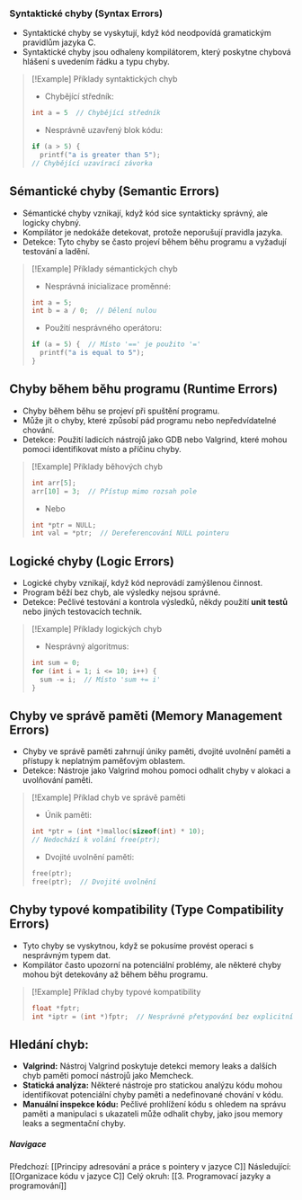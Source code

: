 ### Syntaktické chyby (Syntax Errors)
- Syntaktické chyby se vyskytují, když kód neodpovídá gramatickým pravidlům jazyka C. 
- Syntaktické chyby jsou odhaleny kompilátorem, který poskytne chybová hlášení s uvedením řádku a typu chyby.

>[!Example] Příklady syntaktických chyb
>- Chybějící středník:
>```C
>int a = 5  // Chybějící středník
>```
>- Nesprávně uzavřený blok kódu:
>```C
>if (a > 5) {
> 	printf("a is greater than 5");
>// Chybějící uzavírací závorka
>```

## Sémantické chyby (Semantic Errors)
- Sémantické chyby vznikají, když kód sice syntakticky správný, ale logicky chybný. 
- Kompilátor je nedokáže detekovat, protože neporušují pravidla jazyka.
- Detekce: Tyto chyby se často projeví během běhu programu a vyžadují testování a ladění.

>[!Example] Příklady sémantických chyb
>- Nesprávná inicializace proměnné:
>```C
>int a = 5;
>int b = a / 0;  // Dělení nulou
>```
>- Použití nesprávného operátoru:
>```C
>if (a = 5) {  // Místo '==' je použito '='
> 	printf("a is equal to 5");
>}
>```

## Chyby během běhu programu (Runtime Errors)
- Chyby během běhu se projeví při spuštění programu. 
- Může jít o chyby, které způsobí pád programu nebo nepředvídatelné chování.
- Detekce: Použití ladicích nástrojů jako GDB nebo Valgrind, které mohou pomoci identifikovat místo a příčinu chyby.

>[!Example] Příklady běhových chyb
>```C
>int arr[5];
>arr[10] = 3;  // Přístup mimo rozsah pole
>```
>- Nebo
>```C
>int *ptr = NULL;
>int val = *ptr;  // Dereferencování NULL pointeru
>```

## Logické chyby (Logic Errors)
- Logické chyby vznikají, když kód neprovádí zamýšlenou činnost. 
- Program běží bez chyb, ale výsledky nejsou správné.
- Detekce: Pečlivé testování a kontrola výsledků, někdy použití **unit testů** nebo jiných testovacích technik.

>[!Example] Příklady logických chyb
>- Nesprávný algoritmus:
>```C
>int sum = 0;
>for (int i = 1; i <= 10; i++) {
> 	sum -= i;  // Místo 'sum += i'
>}
>```

## Chyby ve správě paměti (Memory Management Errors)
- Chyby ve správě paměti zahrnují úniky paměti, dvojité uvolnění paměti a přístupy k neplatným paměťovým oblastem.
- Detekce: Nástroje jako Valgrind mohou pomoci odhalit chyby v alokaci a uvolňování paměti.

>[!Example] Příklad chyb ve správě paměti
>- Únik paměti:
>```C
>int *ptr = (int *)malloc(sizeof(int) * 10);
>// Nedochází k volání free(ptr);
>```
>- Dvojité uvolnění paměti:
>```C
>free(ptr);
>free(ptr);  // Dvojité uvolnění
>```

## Chyby typové kompatibility (Type Compatibility Errors)
- Tyto chyby se vyskytnou, když se pokusíme provést operaci s nesprávným typem dat.
- Kompilátor často upozorní na potenciální problémy, ale některé chyby mohou být detekovány až během běhu programu.

>[!Example] Příklad chyby typové kompatibility
>```C
>float *fptr;
>int *iptr = (int *)fptr;  // Nesprávné přetypování bez explicitního záměru
>```

## Hledání chyb:
- **Valgrind:** Nástroj Valgrind poskytuje detekci memory leaks a dalších chyb paměti pomocí nástrojů jako Memcheck.
- **Statická analýza:** Některé nástroje pro statickou analýzu kódu mohou identifikovat potenciální chyby paměti a nedefinované chování v kódu.
- **Manuální inspekce kódu:** Pečlivé prohlížení kódu s ohledem na správu paměti a manipulaci s ukazateli může odhalit chyby, jako jsou memory leaks a segmentační chyby.

##### Navigace
Předchozí:  [[Principy adresování a práce s pointery v jazyce C]]
Následující: [[Organizace kódu v jazyce C]]
Celý okruh: [[3. Programovací jazyky a programování]]